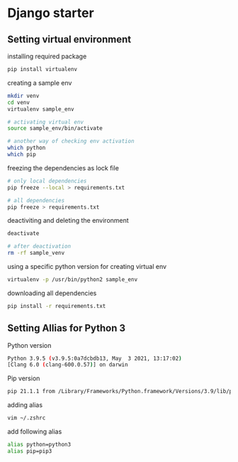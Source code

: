 # Django starter

## Setting virtual environment

installing required package

```bash
pip install virtualenv
```

creating a sample env

```bash
mkdir venv
cd venv
virtualenv sample_env

# activating virtual env
source sample_env/bin/activate

# another way of checking env activation
which python
which pip
```

freezing the dependencies as lock file

```bash
# only local dependencies
pip freeze --local > requirements.txt

# all dependencies
pip freeze > requirements.txt
```

deactiviting and deleting the environment

```bash
deactivate

# after deactivation
rm -rf sample_venv
```

using a specific python version for creating virtual env

```bash
virtualenv -p /usr/bin/python2 sample_env
```

downloading all dependencies

```bash
pip install -r requirements.txt
```

## Setting Allias for Python 3

Python version

```bash
Python 3.9.5 (v3.9.5:0a7dcbdb13, May  3 2021, 13:17:02)
[Clang 6.0 (clang-600.0.57)] on darwin
```

Pip version

```bash
pip 21.1.1 from /Library/Frameworks/Python.framework/Versions/3.9/lib/python3.9/site-packages/pip (python 3.9)
```

adding alias

```bash
vim ~/.zshrc
```

add following alias

```bash
alias python=python3
alias pip=pip3
```
